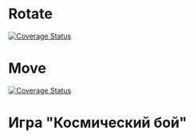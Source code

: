 # Rotate
[![Coverage Status](https://coveralls.io/repos/github/cosmicblack/ooaip/badge.svg?branch=rotate)](https://coveralls.io/github/cosmicblack/ooaip?branch=rotate)

# Move
[![Coverage Status](https://coveralls.io/repos/github/cosmicblack/ooaip/badge.svg?branch=move)](https://coveralls.io/github/cosmicblack/ooaip?branch=move)
# Игра "Космический бой"

